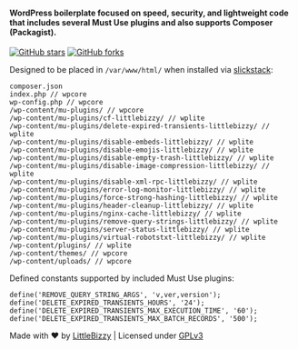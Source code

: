 #### WordPress boilerplate focused on speed, security, and lightweight code that includes several Must Use plugins and also supports Composer (Packagist).

[![GitHub stars](https://img.shields.io/github/stars/littlebizzy/wplite.svg?style=social&logo=github&label=Star)](https://github.com/littlebizzy/wplite/stargazers) [![GitHub forks](https://img.shields.io/github/forks/littlebizzy/wplite.svg?style=social&logo=github&label=Fork)](https://github.com/littlebizzy/wplite/fork)

Designed to be placed in `/var/www/html/` when installed via [slickstack](https://slickstack.io):

    composer.json
    index.php // wpcore
    wp-config.php // wpcore
    /wp-content/mu-plugins/ // wpcore
    /wp-content/mu-plugins/cf-littlebizzy/ // wplite
    /wp-content/mu-plugins/delete-expired-transients-littlebizzy/ // wplite
    /wp-content/mu-plugins/disable-embeds-littlebizzy/ // wplite
    /wp-content/mu-plugins/disable-emojis-littlebizzy/ // wplite
    /wp-content/mu-plugins/disable-empty-trash-littlebizzy/ // wplite
    /wp-content/mu-plugins/disable-image-compression-littlebizzy/ // wplite
    /wp-content/mu-plugins/disable-xml-rpc-littlebizzy/ // wplite
    /wp-content/mu-plugins/error-log-monitor-littlebizzy/ // wplite
    /wp-content/mu-plugins/force-strong-hashing-littlebizzy/ // wplite
    /wp-content/mu-plugins/header-cleanup-littlebizzy/ // wplite
    /wp-content/mu-plugins/nginx-cache-littlebizzy/ // wplite
    /wp-content/mu-plugins/remove-query-strings-littlebizzy/ // wplite
    /wp-content/mu-plugins/server-status-littlebizzy/ // wplite
    /wp-content/mu-plugins/virtual-robotstxt-littlebizzy/ // wplite
    /wp-content/plugins/ // wplite
    /wp-content/themes/ // wpcore
    /wp-content/uploads/ // wpcore

Defined constants supported by included Must Use plugins:

    define('REMOVE_QUERY_STRING_ARGS', 'v,ver,version');
    define('DELETE_EXPIRED_TRANSIENTS_HOURS', '24');
    define('DELETE_EXPIRED_TRANSIENTS_MAX_EXECUTION_TIME', '60');
    define('DELETE_EXPIRED_TRANSIENTS_MAX_BATCH_RECORDS', '500');

Made with ❤ by [LittleBizzy](https://www.littlebizzy.com) | Licensed under [GPLv3](https://www.gnu.org/licenses/gpl-3.0)
